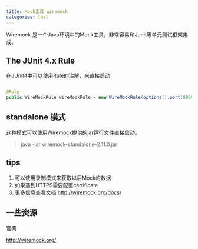```yaml
---
title: Mock工具 wiremock
categories: test
---
```


Wiremock 是一个Java环境中的Mock工具，非常容易和Junit等单元测试框架集成。

## The JUnit 4.x Rule

在JUnit4中可以使用Rule的注解，来直接启动

```java

@Rule
public WireMockRule wireMockRule = new WireMockRule(options().port(8888).httpsPort(8889));


```

## standalone 模式

这种模式可以使用Wiremock提供的jar运行文件直接启动。

> java -jar wiremock-standalone-2.11.0.jar


## tips

1. 可以使用录制模式来获取以后Mock的数据
2. 如果遇到HTTPS需要配置certificate
3. 更多信息查看文档 http://wiremock.org/docs/

## 一些资源

官网

http://wiremock.org/